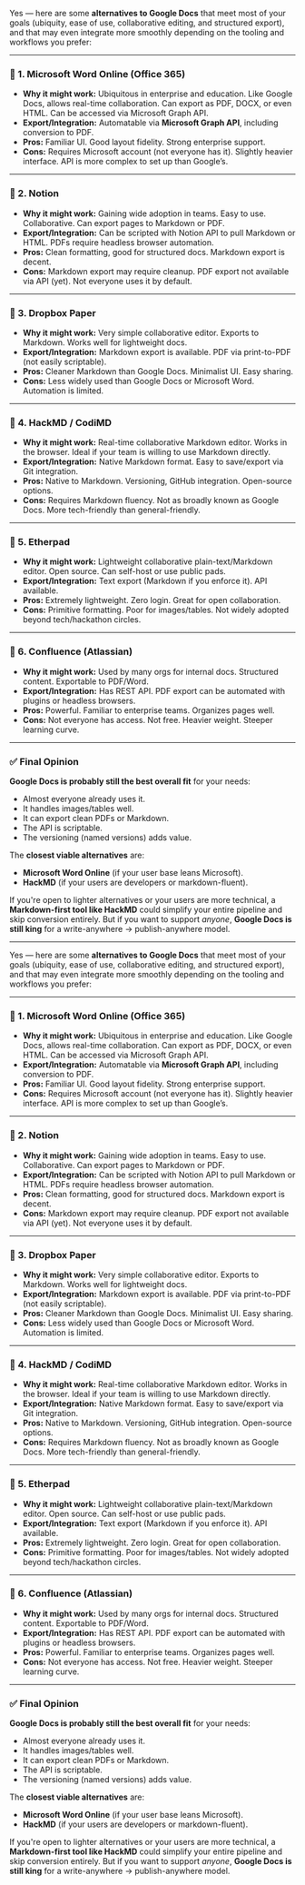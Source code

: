 Yes — here are some **alternatives to Google Docs** that meet most of your goals (ubiquity, ease of use, collaborative editing, and structured export), and that may even integrate more smoothly depending on the tooling and workflows you prefer:

---

### 🔹 1. **Microsoft Word Online (Office 365)**

* **Why it might work:** Ubiquitous in enterprise and education. Like Google Docs, allows real-time collaboration. Can export as PDF, DOCX, or even HTML. Can be accessed via Microsoft Graph API.
* **Export/Integration:** Automatable via **Microsoft Graph API**, including conversion to PDF.
* **Pros:** Familiar UI. Good layout fidelity. Strong enterprise support.
* **Cons:** Requires Microsoft account (not everyone has it). Slightly heavier interface. API is more complex to set up than Google’s.

---

### 🔹 2. **Notion**

* **Why it might work:** Gaining wide adoption in teams. Easy to use. Collaborative. Can export pages to Markdown or PDF.
* **Export/Integration:** Can be scripted with Notion API to pull Markdown or HTML. PDFs require headless browser automation.
* **Pros:** Clean formatting, good for structured docs. Markdown export is decent.
* **Cons:** Markdown export may require cleanup. PDF export not available via API (yet). Not everyone uses it by default.

---

### 🔹 3. **Dropbox Paper**

* **Why it might work:** Very simple collaborative editor. Exports to Markdown. Works well for lightweight docs.
* **Export/Integration:** Markdown export is available. PDF via print-to-PDF (not easily scriptable).
* **Pros:** Cleaner Markdown than Google Docs. Minimalist UI. Easy sharing.
* **Cons:** Less widely used than Google Docs or Microsoft Word. Automation is limited.

---

### 🔹 4. **HackMD / CodiMD**

* **Why it might work:** Real-time collaborative Markdown editor. Works in the browser. Ideal if your team is willing to use Markdown directly.
* **Export/Integration:** Native Markdown format. Easy to save/export via Git integration.
* **Pros:** Native to Markdown. Versioning, GitHub integration. Open-source options.
* **Cons:** Requires Markdown fluency. Not as broadly known as Google Docs. More tech-friendly than general-friendly.

---

### 🔹 5. **Etherpad**

* **Why it might work:** Lightweight collaborative plain-text/Markdown editor. Open source. Can self-host or use public pads.
* **Export/Integration:** Text export (Markdown if you enforce it). API available.
* **Pros:** Extremely lightweight. Zero login. Great for open collaboration.
* **Cons:** Primitive formatting. Poor for images/tables. Not widely adopted beyond tech/hackathon circles.

---

### 🔹 6. **Confluence (Atlassian)**

* **Why it might work:** Used by many orgs for internal docs. Structured content. Exportable to PDF/Word.
* **Export/Integration:** Has REST API. PDF export can be automated with plugins or headless browsers.
* **Pros:** Powerful. Familiar to enterprise teams. Organizes pages well.
* **Cons:** Not everyone has access. Not free. Heavier weight. Steeper learning curve.

---

### ✅ Final Opinion

**Google Docs is probably still the best overall fit** for your needs:

* Almost everyone already uses it.
* It handles images/tables well.
* It can export clean PDFs or Markdown.
* The API is scriptable.
* The versioning (named versions) adds value.

The **closest viable alternatives** are:

* **Microsoft Word Online** (if your user base leans Microsoft).
* **HackMD** (if your users are developers or markdown-fluent).

If you're open to lighter alternatives or your users are more technical, a **Markdown-first tool like HackMD** could simplify your entire pipeline and skip conversion entirely. But if you want to support *anyone*, **Google Docs is still king** for a write-anywhere → publish-anywhere model.

<hr>


Yes — here are some **alternatives to Google Docs** that meet most of your goals (ubiquity, ease of use, collaborative editing, and structured export), and that may even integrate more smoothly depending on the tooling and workflows you prefer:

---

### 🔹 1. **Microsoft Word Online (Office 365)**

* **Why it might work:** Ubiquitous in enterprise and education. Like Google Docs, allows real-time collaboration. Can export as PDF, DOCX, or even HTML. Can be accessed via Microsoft Graph API.
* **Export/Integration:** Automatable via **Microsoft Graph API**, including conversion to PDF.
* **Pros:** Familiar UI. Good layout fidelity. Strong enterprise support.
* **Cons:** Requires Microsoft account (not everyone has it). Slightly heavier interface. API is more complex to set up than Google’s.

---

### 🔹 2. **Notion**

* **Why it might work:** Gaining wide adoption in teams. Easy to use. Collaborative. Can export pages to Markdown or PDF.
* **Export/Integration:** Can be scripted with Notion API to pull Markdown or HTML. PDFs require headless browser automation.
* **Pros:** Clean formatting, good for structured docs. Markdown export is decent.
* **Cons:** Markdown export may require cleanup. PDF export not available via API (yet). Not everyone uses it by default.

---

### 🔹 3. **Dropbox Paper**

* **Why it might work:** Very simple collaborative editor. Exports to Markdown. Works well for lightweight docs.
* **Export/Integration:** Markdown export is available. PDF via print-to-PDF (not easily scriptable).
* **Pros:** Cleaner Markdown than Google Docs. Minimalist UI. Easy sharing.
* **Cons:** Less widely used than Google Docs or Microsoft Word. Automation is limited.

---

### 🔹 4. **HackMD / CodiMD**

* **Why it might work:** Real-time collaborative Markdown editor. Works in the browser. Ideal if your team is willing to use Markdown directly.
* **Export/Integration:** Native Markdown format. Easy to save/export via Git integration.
* **Pros:** Native to Markdown. Versioning, GitHub integration. Open-source options.
* **Cons:** Requires Markdown fluency. Not as broadly known as Google Docs. More tech-friendly than general-friendly.

---

### 🔹 5. **Etherpad**

* **Why it might work:** Lightweight collaborative plain-text/Markdown editor. Open source. Can self-host or use public pads.
* **Export/Integration:** Text export (Markdown if you enforce it). API available.
* **Pros:** Extremely lightweight. Zero login. Great for open collaboration.
* **Cons:** Primitive formatting. Poor for images/tables. Not widely adopted beyond tech/hackathon circles.

---

### 🔹 6. **Confluence (Atlassian)**

* **Why it might work:** Used by many orgs for internal docs. Structured content. Exportable to PDF/Word.
* **Export/Integration:** Has REST API. PDF export can be automated with plugins or headless browsers.
* **Pros:** Powerful. Familiar to enterprise teams. Organizes pages well.
* **Cons:** Not everyone has access. Not free. Heavier weight. Steeper learning curve.

---

### ✅ Final Opinion

**Google Docs is probably still the best overall fit** for your needs:

* Almost everyone already uses it.
* It handles images/tables well.
* It can export clean PDFs or Markdown.
* The API is scriptable.
* The versioning (named versions) adds value.

The **closest viable alternatives** are:

* **Microsoft Word Online** (if your user base leans Microsoft).
* **HackMD** (if your users are developers or markdown-fluent).

If you're open to lighter alternatives or your users are more technical, a **Markdown-first tool like HackMD** could simplify your entire pipeline and skip conversion entirely. But if you want to support *anyone*, **Google Docs is still king** for a write-anywhere → publish-anywhere model.
